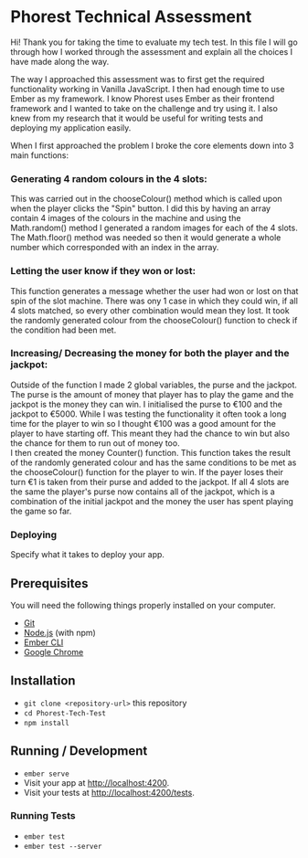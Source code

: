 # Phorest Technical Assessment

Hi! Thank you for taking the time to evaluate my tech test. In this file I will go through how I worked through the assessment and explain all the choices I have made along the way.

The way I approached this assessment was to first get the required functionality working in Vanilla JavaScript. I then had enough time to use Ember as my framework. I know Phorest uses Ember as their frontend framework and I wanted to take on the challenge and try using it. I also knew from my research that it would be useful for writing tests and deploying my application easily.  

When I first approached the problem I broke the core elements down into 3 main functions:

### Generating 4 random colours in the 4 slots:
This was carried out in the chooseColour() method which is called upon when the player clicks the "Spin" button. I did this by having an array contain 4 images of the colours in the machine and using the Math.random() method I generated a random images for each of the 4 slots. The Math.floor() method was needed so then it would generate a whole number which corresponded with an index in the array.

### Letting the user know if they won or lost:
This function generates a message whether the user had won or lost on that spin of the slot machine. There was ony 1 case in which they could win, if all 4 slots matched, so every other combination would mean they lost. It took the randomly generated colour from the chooseColour() function to check if the condition had been met.

### Increasing/ Decreasing the money for both the player and the jackpot:
Outside of the function I made 2 global variables, the purse and the jackpot. The purse is the amount of money that player has to play the game and the jackpot is the money they can win. I initialised the purse to €100 and the jackpot to €5000. While I was testing the functionality it often took a long time for the player to win so I thought €100 was a good amount for the player to have starting off. This meant they had the chance to win but also the chance for them to run out of money too.  
I then created the money Counter() function. This function takes the result of the randomly generated colour and has the same conditions to be met as the chooseColour() function for the player to win. If the payer loses their turn €1 is taken from their purse and added to the jackpot. If all 4 slots are the same the player's purse now contains all of the jackpot, which is a combination of the initial jackpot and the money the user has spent playing the game so far.



### Deploying

Specify what it takes to deploy your app.

## Prerequisites

You will need the following things properly installed on your computer.

* [Git](https://git-scm.com/)
* [Node.js](https://nodejs.org/) (with npm)
* [Ember CLI](https://cli.emberjs.com/release/)
* [Google Chrome](https://google.com/chrome/)

## Installation

* `git clone <repository-url>` this repository
* `cd Phorest-Tech-Test`
* `npm install`

## Running / Development

* `ember serve`
* Visit your app at [http://localhost:4200](http://localhost:4200/slot-machine).
* Visit your tests at [http://localhost:4200/tests](http://localhost:4200/tests).

### Running Tests

* `ember test`
* `ember test --server`
